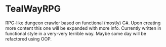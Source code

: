 # TealWayRPG
RPG-like dungeon crawler based on functional (mostly) C#.
Upon creating more content this one will be expanded with more info.
Currently written in functional style in a very-very terrible way. Maybe some day will be refactored using OOP.
